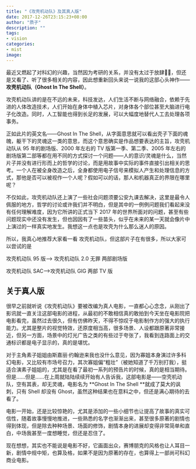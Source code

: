 ```yaml
---
title: "《攻壳机动队》及其真人版"
date: 2017-12-26T23:15:23+08:00
author: "质子"
description: ""
tags:
- vision
categories:
- mist
image:
---
```


最近又燃起了对科幻的兴趣，当然因为考研的关系，并没有太过于放肆🐶🐶，但还是又看了、听了很多相关的内容，因此想重新回头来说一说我的这部心头神作——**攻壳机动队（Ghost In The Shell）**。

攻壳机动队讲的是在不远的未来，科技发达，人们生活不断与网络融合，依赖于先进的人体改造技术，人们开始在身体中植入芯片，对身体各个部位甚至大脑进行电子化改造。同时，人工智能也得到长足的发展，可以大幅度地替代人工去处理各项事务。

正如此片的英文名——Ghost In The Shell，从字面意思就可以看出壳子下面的魂魄，躯干下的灵魂这一类的意思，而这个意思确实是作品想要表达的主旨，攻壳机动队从 95 年的剧场版、2000 年左右的 TV 版第一季、第二季、2005 年左右的剧场版第二部等都在用不同的方式探讨一个问题——人的意识/灵魂是什么，当然片子并没有进行形而上的哲学的讨论，而是用故事中实际的事件直接引出相关的思考。一个人在被全身改造之后，全身都使用电子信号来模拟人产生和处理信息的方式，那他是否可以被视作一个人呢？假如可以的话，那人和机器真正的界限在哪里呢？

不仅如此，攻壳机动队还上演了一些社会问题须要公安九课去解决，这里是最令人佩服的地方，哲学的讨论或许我们并不明白，但是其中的一例例问题我们看起来没有任何理解难度，因为它所讲的正式当下 2017 年的世界所面对的问题，甚至有些问题现实中还没有发生，但也因因有了一些苗头，似乎在未来的某一天就会像片中上演过的一样真实地发生。我想这一点也是攻壳为什么那么迷人的原因。

所以，我真心地推荐大家看一看 攻壳机动队，但这部片子在有很多，所以大家可以尝试的是

攻壳机动队 95 版——> 攻壳机动队 2.0 无罪 两部剧场版

攻壳机动队 SAC——>攻壳机动队 GIG 两部 TV 版

## 关于真人版

很早之前就听说《攻壳机动队》要被改编为真人电影，一直都心心念念，从刚出了影讯就一直关注这部电影的进程，从最初的不敢相信真的敢拍到今天坐在电影院把电影看完，虽然过去很久，但有仿佛昨天，不得不惊叹于电影制作方的强大的执行能力。尤其是整片的视觉特效，还原度相当高，很多场景、人设都跟原著非常接近，但另一方面，场景中的灯光广告之类的有些过于夸张了，我看到连路面上的交通标识都是电子显示的，真的是堪忧。

对于主角素子姐姐由斯嘉丽·约翰逊来我也没什么意见，因为寡姐本身演过许多科幻电影，又比较有市场号召力，其次寡姐偏“粗壮”（被她知道了千万别打我），挺适合演素子姐姐的，尤其是在看了最初一系列的预告片的时候，真的是相当期待。但是……但是……在上周就陆陆续续开始有人告诉我，这部电影是——空壳机动队，空有其表，却无灵魂，电影名为 **Ghost In The Shell **就成了莫大的讽刺，只有 Shell 却没有 Ghost，虽然这种结果也在意料之中，但还是满心期待的去看了。

电影一开始，还是比较惊艳的，尤其是添加的一些小细节也让提高了故事的真实可信性，随着故事慢慢地推进，一些熟悉的名字也渐渐出来，甚至很多原著的剧情也得到体现，但是除去种种场景、场面的修饰，剧情本身的进展却变得非常简单和直白，中场我甚至一度想睡觉，但还是忍住了。

现在想想，其实也不能说是电影不好，它画面出众，赛博朋克的风格也让人耳目一新，剧情中规中矩，也算及格，如果不是因为原著的存在，也算得上一部尚可科幻商业电影。
